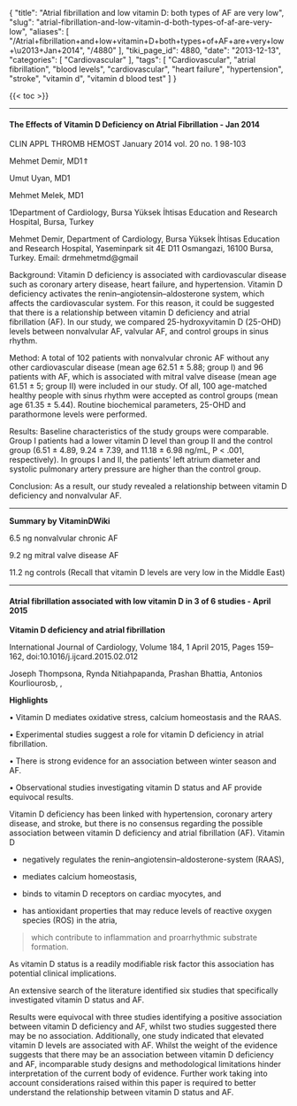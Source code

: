 {
    "title": "Atrial fibrillation and low vitamin D: both types of AF are very low",
    "slug": "atrial-fibrillation-and-low-vitamin-d-both-types-of-af-are-very-low",
    "aliases": [
        "/Atrial+fibrillation+and+low+vitamin+D+both+types+of+AF+are+very+low+\u2013+Jan+2014",
        "/4880"
    ],
    "tiki_page_id": 4880,
    "date": "2013-12-13",
    "categories": [
        "Cardiovascular"
    ],
    "tags": [
        "Cardiovascular",
        "atrial fibrillation",
        "blood levels",
        "cardiovascular",
        "heart failure",
        "hypertension",
        "stroke",
        "vitamin d",
        "vitamin d blood test"
    ]
}


{{< toc >}}

---

#### The Effects of Vitamin D Deficiency on Atrial Fibrillation - Jan 2014

CLIN APPL THROMB HEMOST January 2014 vol. 20 no. 1 98-103 

Mehmet Demir, MD1⇑

Umut Uyan, MD1

Mehmet Melek, MD1

1Department of Cardiology, Bursa Yüksek İhtisas Education and Research Hospital, Bursa, Turkey

Mehmet Demir, Department of Cardiology, Bursa Yüksek İhtisas Education and Research Hospital, Yaseminpark sit 4E D11 Osmangazi, 16100 Bursa, Turkey. Email: drmehmetmd@gmail

Background: Vitamin D deficiency is associated with cardiovascular disease such as coronary artery disease, heart failure, and hypertension. Vitamin D deficiency activates the renin–angiotensin–aldosterone system, which affects the cardiovascular system. For this reason, it could be suggested that there is a relationship between vitamin D deficiency and atrial fibrillation (AF). In our study, we compared 25-hydroxyvitamin D (25-OHD) levels between nonvalvular AF, valvular AF, and control groups in sinus rhythm.

Method: A total of 102 patients with nonvalvular chronic AF without any other cardiovascular disease (mean age 62.51 ± 5.88; group I) and 96 patients with AF, which is associated with mitral valve disease (mean age 61.51 ± 5; group II) were included in our study. Of all, 100 age-matched healthy people with sinus rhythm were accepted as control groups (mean age 61.35 ± 5.44). Routine biochemical parameters, 25-OHD and parathormone levels were performed.

Results: Baseline characteristics of the study groups were comparable. Group I patients had a lower vitamin D level than group II and the control group (6.51 ± 4.89, 9.24 ± 7.39, and 11.18 ± 6.98 ng/mL, P < .001, respectively). In groups I and II, the patients’ left atrium diameter and systolic pulmonary artery pressure are higher than the control group.

Conclusion: As a result, our study revealed a relationship between vitamin D deficiency and nonvalvular AF.

---

 **Summary by VitaminDWiki** 

6.5 ng nonvalvular chronic AF

9.2 ng mitral valve disease AF

11.2 ng controls (Recall that vitamin D levels are very low in the Middle East)

---

#### Atrial fibrillation associated with low vitamin D in 3 of 6 studies - April 2015

 **Vitamin D deficiency and atrial fibrillation** 

International Journal of Cardiology, Volume 184, 1 April 2015, Pages 159–162, doi:10.1016/j.ijcard.2015.02.012

Joseph Thompsona, Rynda Nitiahpapanda, Prashan Bhattia, Antonios Kourliourosb, , 

 **Highlights** 

• Vitamin D mediates oxidative stress, calcium homeostasis and the RAAS.

• Experimental studies suggest a role for vitamin D deficiency in atrial fibrillation.

• There is strong evidence for an association between winter season and AF.

• Observational studies investigating vitamin D status and AF provide equivocal results.

Vitamin D deficiency has been linked with hypertension, coronary artery disease, and stroke, but there is no consensus regarding the possible association between vitamin D deficiency and atrial fibrillation (AF). Vitamin D 

* negatively regulates the renin–angiotensin–aldosterone-system (RAAS), 

* mediates calcium homeostasis, 

* binds to vitamin D receptors on cardiac myocytes, and 

* has antioxidant properties that may reduce levels of reactive oxygen species (ROS) in the atria, 

> which contribute to inflammation and proarrhythmic substrate formation.

As vitamin D status is a readily modifiable risk factor this association has potential clinical implications. 

An extensive search of the literature identified six studies that specifically investigated vitamin D status and AF. 

Results were equivocal with three studies identifying a positive association between vitamin D deficiency and AF, whilst two studies suggested there may be no association. Additionally, one study indicated that elevated vitamin D levels are associated with AF. Whilst the weight of the evidence suggests that there may be an association between vitamin D deficiency and AF, incomparable study designs and methodological limitations hinder interpretation of the current body of evidence. Further work taking into account considerations raised within this paper is required to better understand the relationship between vitamin D status and AF.